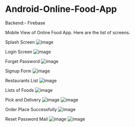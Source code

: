 # Android-Online-Food-App

Backend:- Firebase

Mobile View of Online Food App.
Here are the list of screens.

Splash Screen
![image](https://github.com/Shub26vish/Android-Online-Food-App/assets/127945668/edb3bee8-4e6c-49b6-9e1c-f3b920140685)

Login Screen
![image](https://github.com/Shub26vish/Android-Online-Food-App/assets/127945668/7d7b5803-bf64-4dc7-8d16-d4f6d08bcbc8)

Forget Password
![image](https://github.com/Shub26vish/Android-Online-Food-App/assets/127945668/23b08778-ac94-4c07-838e-0bcf5d4e1d02)

Signup Form
![image](https://github.com/Shub26vish/Android-Online-Food-App/assets/127945668/3a7f04a6-b468-4668-9b24-c2e63df18fa4)

Restaurants List
![image](https://github.com/Shub26vish/Android-Online-Food-App/assets/127945668/d57da805-c056-4b61-b1c7-aa03ebdd3f1f)

Lists of Foods
![image](https://github.com/Shub26vish/Android-Online-Food-App/assets/127945668/457fb657-67ed-48af-a28a-9258891ccf54)

Pick and Delivery
![image](https://github.com/Shub26vish/Android-Online-Food-App/assets/127945668/e47ddcf8-44c1-4f4c-8429-1b57e220e87b)
![image](https://github.com/Shub26vish/Android-Online-Food-App/assets/127945668/f2c2b046-3cbe-4ffe-bd97-4d24a8f0210b)

Order Place Successfully
![image](https://github.com/Shub26vish/Android-Online-Food-App/assets/127945668/36981690-f1d8-40df-ac08-9b44d6abdd61)

Reset Password Mail
![image](https://github.com/Shub26vish/Android-Online-Food-App/assets/127945668/7076144b-4741-407c-a5ed-f0149aaa0ee1)
![image](https://github.com/Shub26vish/Android-Online-Food-App/assets/127945668/ff7e9b91-b9d4-4607-b5d2-64de2df4400f)
